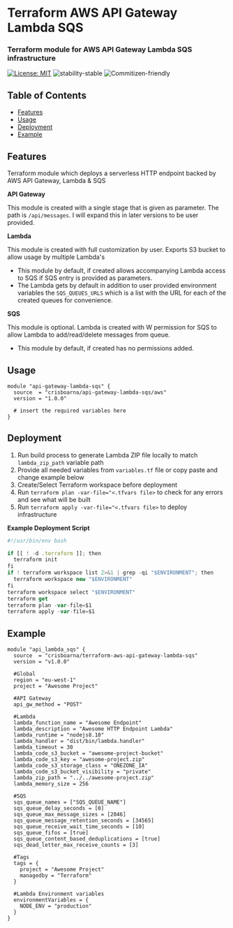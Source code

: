 # Terraform AWS API Gateway Lambda SQS

### Terraform module for AWS API Gateway Lambda SQS infrastructure
[![License: MIT](https://img.shields.io/badge/License-MIT-brightgreen.svg)](https://opensource.org/licenses/MIT)
![stability-stable](https://img.shields.io/badge/stability-stable-brightgreen.svg)
![Commitizen-friendly](https://img.shields.io/badge/commitizen-friendly-brightgreen.svg)
## Table of Contents
* [Features](#features)
* [Usage](#usage)
* [Deployment](#deployment)
* [Example](#example)

## Features
Terraform module which deploys a serverless HTTP endpoint backed by AWS API Gateway, Lambda & SQS
 
**API Gateway**

This module is created with a single stage that is given as parameter.
The path is `/api/messages`.
I will expand this in later versions to be user provided.

**Lambda**

This module is created with full customization by user.
Exports S3 bucket to allow usage by multiple Lambda's
- This module by default, if created allows accompanying Lambda access to SQS if SQS entry is provided as parameters.
- The Lambda gets by default in addition to user provided environment variables the `SQS_QUEUES_URLS` which is a list with the URL for each of the created queues for convenience.

**SQS**

This module is optional. Lambda is created with W permission for SQS to allow Lambda to add/read/delete messages from queue.
- This module by default, if created has no permissions added.

## Usage
```hcl-terraform
module "api-gateway-lambda-sqs" {
  source  = "crisboarna/api-gateway-lambda-sqs/aws"
  version = "1.0.0"

  # insert the required variables here
}
```

## Deployment
1. Run build process to generate Lambda ZIP file locally to match `lambda_zip_path` variable path
2. Provide all needed variables from `variables.tf` file or copy paste and change example below
3. Create/Select Terraform workspace before deployment
4. Run `terraform plan -var-file="<.tfvars file>` to check for any errors and see what will be built
5. Run `terraform apply -var-file="<.tfvars file>` to deploy infrastructure

**Example Deployment Script**
```js
#!/usr/bin/env bash

if [[ ! -d .terraform ]]; then
  terraform init
fi
if ! terraform workspace list 2>&1 | grep -qi "$ENVIRONMENT"; then
  terraform workspace new "$ENVIRONMENT"
fi
terraform workspace select "$ENVIRONMENT"
terraform get
terraform plan -var-file=$1
terraform apply -var-file=$1
```

## Example
```hcl-terraform
module "api_lambda_sqs" {
  source  = "crisboarna/terraform-aws-api-gateway-lambda-sqs"
  version = "v1.0.0"

  #Global
  region = "eu-west-1"
  project = "Awesome Project"
   
  #API Gateway
  api_gw_method = "POST"

  #Lambda
  lambda_function_name = "Awesome Endpoint"
  lambda_description = "Awesome HTTP Endpoint Lambda"
  lambda_runtime = "nodejs8.10"
  lambda_handler = "dist/bin/lambda.handler"
  lambda_timeout = 30
  lambda_code_s3_bucket = "awesome-project-bucket"
  lambda_code_s3_key = "awesome-project.zip"
  lambda_code_s3_storage_class = "ONEZONE_IA"
  lambda_code_s3_bucket_visibility = "private"
  lambda_zip_path = "../../awesome-project.zip"
  lambda_memory_size = 256
  
  #SQS
  sqs_queue_names = ["SQS_QUEUE_NAME"]
  sqs_queue_delay_seconds = [0]
  sqs_queue_max_message_sizes = [2046]
  sqs_queue_message_retention_seconds = [34565]
  sqs_queue_receive_wait_time_seconds = [10]
  sqs_queue_fifos = [true]
  sqs_queue_content_based_deduplications = [true]
  sqs_dead_letter_max_receive_counts = [3]
  
  #Tags
  tags = {
    project = "Awesome Project"
    managedby = "Terraform"
  }
  
  #Lambda Environment variables
  environmentVariables = {
    NODE_ENV = "production"
  }
}
```